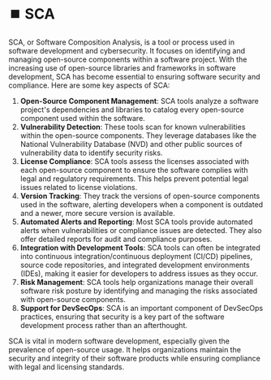 # ⏹️ SCA

SCA, or Software Composition Analysis, is a tool or process used in software development and cybersecurity. It focuses on identifying and managing open-source components within a software project. With the increasing use of open-source libraries and frameworks in software development, SCA has become essential to ensuring software security and compliance. Here are some key aspects of SCA:

1. **Open-Source Component Management**: SCA tools analyze a software project's dependencies and libraries to catalog every open-source component used within the software.
2. **Vulnerability Detection**: These tools scan for known vulnerabilities within the open-source components. They leverage databases like the National Vulnerability Database (NVD) and other public sources of vulnerability data to identify security risks.
3. **License Compliance**: SCA tools assess the licenses associated with each open-source component to ensure the software complies with legal and regulatory requirements. This helps prevent potential legal issues related to license violations.
4. **Version Tracking**: They track the versions of open-source components used in the software, alerting developers when a component is outdated and a newer, more secure version is available.
5. **Automated Alerts and Reporting**: Most SCA tools provide automated alerts when vulnerabilities or compliance issues are detected. They also offer detailed reports for audit and compliance purposes.
6. **Integration with Development Tools**: SCA tools can often be integrated into continuous integration/continuous deployment (CI/CD) pipelines, source code repositories, and integrated development environments (IDEs), making it easier for developers to address issues as they occur.
7. **Risk Management**: SCA tools help organizations manage their overall software risk posture by identifying and managing the risks associated with open-source components.
8. **Support for DevSecOps**: SCA is an important component of DevSecOps practices, ensuring that security is a key part of the software development process rather than an afterthought.

SCA is vital in modern software development, especially given the prevalence of open-source usage. It helps organizations maintain the security and integrity of their software products while ensuring compliance with legal and licensing standards.
